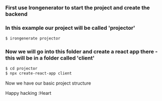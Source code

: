 ### First use Irongenerator to start the project and create the backend

### In this example our project will be called 'projector'

```bash
$ irongenerate projector
```

### Now we will go into this folder and create a react app there - this will be in a folder called 'client'

```bash
$ cd projector
$ npx create-react-app client
```

Now we have our basic project structure 

Happy hacking :Heart